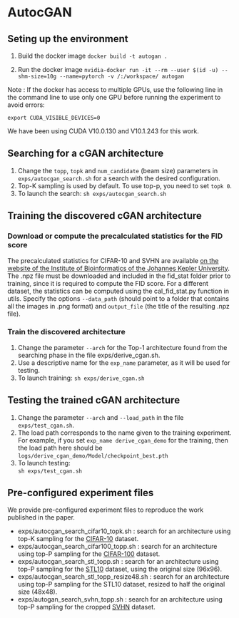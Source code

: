 # AutocGAN

## Seting up the environment
1) Build the docker image
```docker build -t autogan .```

2) Run the docker image
```nvidia-docker run -it --rm --user $(id -u) --shm-size=10g --name=pytorch -v /:/workspace/ autogan```

Note : If the docker has access to multiple GPUs, use the following line in the command line to use only one GPU before running the experiment to avoid errors:

```export CUDA_VISIBLE_DEVICES=0```

We have been using CUDA V10.0.130 and V10.1.243 for this work.

## Searching for a cGAN architecture
1) Change the `topp`, `topk` and `num_candidate` (beam size) parameters in `exps/autocgan_search.sh` for a search with the desired configuration. 
2) Top-K sampling is used by default. To use top-p, you need to set `topk 0`.
3) To launch the search:
``` sh exps/autocgan_search.sh ```

## Training the discovered cGAN architecture
### Download or compute the precalculated statistics for the FID score
The precalculated statistics for CIFAR-10 and SVHN are available [on the website of the Institute of Bioinformatics of the Johannes Kepler University](http://bioinf.jku.at/research/ttur/). The .npz file must be downloaded and included in the fid_stat folder prior to training, since it is required to compute the FID score. For a different dataset, the statistics can be computed using the cal_fid_stat.py function in utils. Specify the options ```--data_path``` (should point to a folder that contains all the images in .png format) and ```output_file``` (the title of the resulting .npz file).

### Train the discovered architecture
1) Change the parameter ```--arch``` for the Top-1 architecture found from the searching phase in the file exps/derive_cgan.sh.
2) Use a descriptive name for the `exp_name` parameter, as it will be used for testing.  
3) To launch training: 
``` sh exps/derive_cgan.sh ```

## Testing the trained cGAN architecture
1) Change the parameter ```--arch``` and ```--load_path``` in the file ```exps/test_cgan.sh```.   
2) The load path corresponds to the name given to the training experiment.   
For example, if you set `exp_name derive_cgan_demo` for the training, then the load path here should be `logs/derive_cgan_demo/Model/checkpoint_best.pth`  
3) To launch testing:    
```sh exps/test_cgan.sh```

## Pre-configured experiment files

We provide pre-configured experiment files to reproduce the work published in the paper. 
- exps/autocgan_search_cifar10_topk.sh : search for an architecture using top-K sampling for the [CIFAR-10](https://www.cs.toronto.edu/~kriz/cifar.html) dataset.
- exps/autocgan_search_cifar100_topp.sh : search for an architecture using top-P sampling for the [CIFAR-100](https://www.cs.toronto.edu/~kriz/cifar.html) dataset.
- exps/autocgan_search_stl_topp.sh : search for an architecture using top-P sampling for the [STL10](https://cs.stanford.edu/~acoates/stl10/) dataset, using the original size (96x96).
- exps/autocgan_search_stl_topp_resize48.sh : search for an architecture using top-P sampling for the STL10 dataset, resized to half the original size (48x48).
- exps/autogan_search_svhn_topp.sh : search for an architecture using top-P sampling for the cropped [SVHN](http://ufldl.stanford.edu/housenumbers/) dataset.
